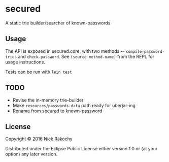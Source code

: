 # secured

A static trie builder/searcher of known-passwords 

## Usage
The API is exposed in secured.core, with two methods -- `compile-password-tries` and `check-password`. See `(source method-name)`
from the REPL for usage instructions.

Tests can be run with `lein test`

## TODO 
* Revise the in-memory trie-builder 
* Make `resources/passwords-data` path ready for uberjar-ing 
* Rename from secured to known-password

## License

Copyright © 2016 Nick Rakochy 

Distributed under the Eclipse Public License either version 1.0 or (at
your option) any later version.
